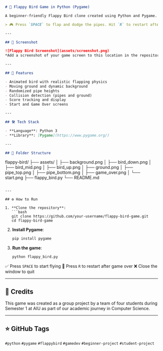```markdown
# 🐤 Flappy Bird Game in Python (Pygame)

A beginner-friendly Flappy Bird clone created using Python and Pygame. This was developed as part of an academic project during my first semester in Computer Science.

> 🎮 Press `SPACE` to flap and dodge the pipes. Hit `R` to restart after game over!

---

## 📸 Screenshot

![Flappy Bird Screenshot](assets/screenshot.png)  
*Add a screenshot of your game screen to this location in the repository.*

---

## 🚀 Features

- Animated bird with realistic flapping physics  
- Moving ground and dynamic background  
- Randomized pipe heights  
- Collision detection (pipes and ground)  
- Score tracking and display  
- Start and Game Over screens  

---

## 🛠️ Tech Stack

- **Language**: Python 3  
- **Library**: [Pygame](https://www.pygame.org/)

---

## 📂 Folder Structure

```

flappy-bird/
├── assets/
│   ├── background.png
│   ├── bird\_down.png
│   ├── bird\_mid.png
│   ├── bird\_up.png
│   ├── ground.png
│   ├── pipe\_top.png
│   ├── pipe\_bottom.png
│   ├── game\_over.png
│   └── start.png
├── flappy\_bird.py
└── README.md

````

---

## ⚙️ How to Run

1. **Clone the repository**:
   ```bash
   git clone https://github.com/your-username/flappy-bird-game.git
   cd flappy-bird-game
````

2. **Install Pygame**:

   ```bash
   pip install pygame
   ```

3. **Run the game**:

   ```bash
   python flappy_bird.py
   ```

✅ Press `SPACE` to start flying
🔁 Press `R` to restart after game over
❌ Close the window to quit

---

## 🙌 Credits

This game was created as a group project by a team of four students during Semester 1 at AIU as part of our academic journey in Computer Science.


---

## ⭐ GitHub Tags

`#python` `#pygame` `#flappybird` `#gamedev` `#beginner-project` `#student-project`

```